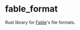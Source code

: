 # fable_format

Rust library for [Fable](https://en.wikipedia.org/wiki/Fable_(2004_video_game))'s file formats.